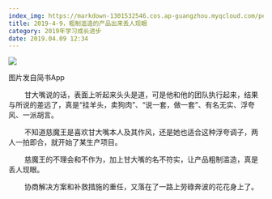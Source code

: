 ```yaml
---
index_img: https://markdown-1301532546.cos.ap-guangzhou.myqcloud.com/peipei_blog/20210921144311.jpeg
title: 2019-4-9，粗制滥造的产品出来丢人现眼
category: 2019年学习成长进步
date: 2019.04.09 12:34
---
```


![](https://markdown-1301532546.cos.ap-guangzhou.myqcloud.com/peipei_blog/20210921144311.jpeg)  

图片发自简书App

  


        甘大嘴说的话，表面上听起来头头是道，可是他和他的团队执行起来，结果与所说的差远了，真是“挂羊头，卖狗肉”、“说一套，做一套”、有名无实、浮夸风、一派胡言。

        不知道慈魔王是喜欢甘大嘴本人及其作风，还是她也适合这种浮夸调子，两人一拍即合，就开始了某生产项目。  

        慈魔王的不理会和不作为，加上甘大嘴的名不符实，让产品粗制滥造，真是丢人现眼。

        协商解决方案和补救措施的重任，又落在了一路上劳碌奔波的花花身上了。